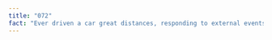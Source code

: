 ```yaml
---
title: "072"
fact: "Ever driven a car great distances, responding to external events in the expected, safe, and correct manner with no recollection of having consciously done so? It's a mental state called 'highway hypnosis', but it's not dangerous."
---
```

